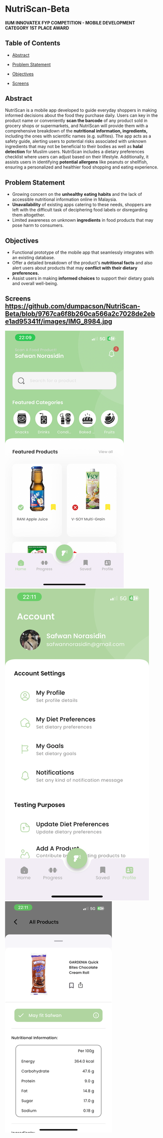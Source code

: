 # NutriScan-Beta
  
#### IIUM INNOVATEX FYP COMPETITION - MOBILE DEVELOPMENT CATEGORY 1ST PLACE AWARD

 
## Table of Contents
- [Abstract](#abstract)

- [Problem Statement](#problem-statement)

- [Objectives](#objectives)

- [Screens](#screens)
  

## Abstract
NutriScan is a mobile app developed to guide everyday shoppers in making informed decisions about the food they purchase daily. Users can key in the product name or conveniently **scan the barcode** of any product sold in grocery shops or supermarkets, and NutriScan will provide them with a comprehensive breakdown of the **nutritional information, ingredients,** including the ones with scientific names (e.g. sulfites). The app acts as a safety guide, alerting users to potential risks associated with unknown ingredients that may not be beneficial to their bodies as well as **halal detection** for Muslim users. NutriScan includes a dietary preferences checklist where users can adjust based on their lifestyle.  Additionally, it assists users in identifying **potential allergens** like peanuts or shellfish, ensuring a personalized and healthier food shopping and eating experience.

	
## Problem Statement
- Growing concern on the **unhealthy eating habits** and the lack of accessible nutritional information online in Malaysia.
- **Unavailability** of existing apps catering to these needs, shoppers are left with the difficult task of deciphering food labels or disregarding them altogether.
- Limited awareness on unknown **ingredients** in food products that may pose harm to consumers.



## Objectives
- Functional prototype of the mobile app that seamlessly integrates with an existing database. 
- Offer a detailed breakdown of the product's **nutritional facts** and also alert users about products that may **conflict with their dietary preferences.** 
- Assist users in making **informed choices** to support their dietary goals and overall well-being.


## Screens https://github.com/dumpacson/NutriScan-Beta/blob/9767ca6f8b260ca566a2c7028de2ebe1ad95341f/images/IMG_8984.jpg

![Home](https://github.com/dumpacson/NutriScan-Beta/blob/9767ca6f8b260ca566a2c7028de2ebe1ad95341f/images/IMG_8984.jpg "Home") ![Settings](https://github.com/dumpacson/NutriScan-Beta/blob/d9ecc27018d4b0c1990cd84b3ef8e783dee43040/images/IMG_8988.PNG "Settings") ![Product Detail](https://github.com/dumpacson/NutriScan-Beta/blob/f4810be26a8c1a5fcd12852fda35dfcb62ee2d01/images/IMG_8989.PNG "Product Detail")


<br></br>
